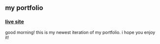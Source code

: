## my portfolio

### [live site](https://www.marcoramirez.dev)

good morning! this is my newest iteration of my portfolio. i hope you enjoy it!
